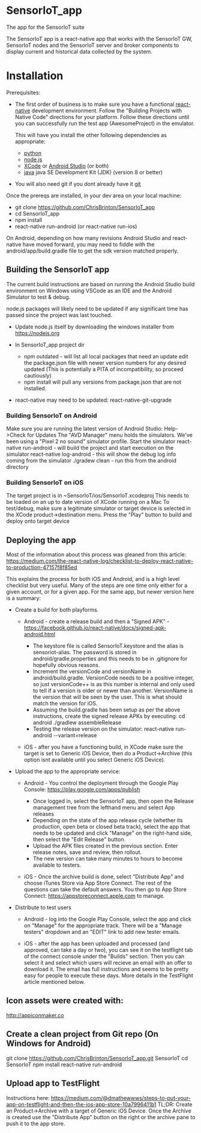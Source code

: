 # SensorIoT_app
The app for the SensorIoT suite

The SensorIoT app is a react-native app that works with the SensorIoT GW, SensorIoT nodes and the SensorIoT server and broker components to display current and historical data collected by the system.

# Installation
Prerequisites:
- The first order of business is to make sure you have a functional [react-native](https://facebook.github.io/react-native/docs/getting-started) development environment. Follow the "Building Projects with Native Code" directions for your platform.
  Follow these directions until you can successfully run the test app (AwesomeProject) in the emulator.
  
  This will have you install the other following dependencies as appropriate:
  - [python](https://www.python.org/)
  - [node.js](https://nodejs.org/en/)
  - [XCode](https://developer.apple.com/xcode/) or [Android Studio](https://developer.android.com/studio/index.html) (or both)
  - [java](https://www.java.com) java SE Development Kit (JDK) (version 8 or better)

- You will also need git if you dont already have it [git](https://www.git-scm.com/downloads)

Once the prereqs are installed, in your dev area on your local machine:
  - git clone https://github.com/ChrisBrinton/SensorIoT_app
  - cd SensorIoT_app
  - npm install
  - react-native run-android (or react-native run-ios)

On Android, depending on how many revisions Android Studio and react-native have moved forward, you may need to fiddle with the android/app/build.gradle file to get the sdk version matched properly.

## Building the SensorIoT app
The current build instructions are based on running the Android Studio build environment on Windows using VSCode as an IDE and the Android Simulator to test & debug.

node.js packages will likely need to be updated if any significant time has passed since the project was last touched.
- Update node.js itself by downloading the windows installer from https://nodejs.org
 
- In SensorIoT_app project dir
  - npm outdated - will list all local packages that need an update
  edit the package.json file with newer version numbers for any desired updated (This is potentially a PITA of incompatibility, so proceed cautiously)
  - npm install will pull any versions from package.json that are not installed. 
 
- react-native may need to be updated:
  react-native-git-upgrade
 
### Building SensorIoT on Android
Make sure you are running the latest version of Android Studio: Help->Check for Updates
The "AVD Manager" menu holds the simulators. We've been using a "Pixel 2 no sound" simulator profile. Start the simulator
react-native run-android - will build the project and start execution on the simulator
react-native log-android - this will show the debug log info coming from the simulator
./gradew clean - run this from the android directory

### Building SensorIoT on iOS
The target project is in ~SensorIoT/ios/SensorIoT.xcodeproj
This needs to be loaded on an up to date version of XCode running on a Mac
To test/debug, make sure a legitimate simulator or target device is selected in the XCode product->destination menu.
Press the "Play" button to build and deploy onto target device

## Deploying the app
Most of the information about this process was gleaned from this article:
https://medium.com/the-react-native-log/checklist-to-deploy-react-native-to-production-47157f8f85ed

This explains the process for both iOS and Android, and is a high level checklist but very useful. Many of the steps are one
time only either for a given account, or for a given app. For the same app, but newer version here is a summary:

- Create a build for both playforms. 
  - Android - create a release build and then a "Signed APK" - https://facebook.github.io/react-native/docs/signed-apk-android.html
    - The keystore file is called SensorIoT.keystore and the alias is sensoriot-alias. The password is stored in android/gradle.properties
      and this needs to be in .gitignore for hopefully obvious reasons.
    - Increment the versionCode and versionName in android/build.gradle. VersionCode needs to be a positive integer, so just versionCode++ is as
      this number is internal and only used to tell if a version is older or newer than another. VersionName is the version that will be seen
      by the user. This is what should match the version for iOS.
    - Assuming the build.gradle has been setup as per the above instructions, create the signed release APKs by executing:
      cd android
      ./gradlew assembleRelease
    - Testing the release version on the simulator:
      react-native run-android --variant=release

  - iOS - after you have a functioning build, in XCode make sure the target is set to Generic iOS Device, then do a Product->Archive (this option isnt
      available until you select Generic iOS Device).

- Upload the app to the appropriate service:
  - Android - You control the deployment through the Google Play Console: https://play.google.com/apps/publish
    - Once logged in, select the SensorIoT app, then open the Release management tree from the lefthand menu and select App releases
    - Depending on the state of the app release cycle (whether its production, open beta or closed beta track), select the app that needs
      to be updated and click "Manage" on the right-hand side, then select the "Edit Release" button.
    - Upload the APK files created in the previous section. Enter release notes, save and review, then rollout.
    - The new version can take many minutes to hours to become available to testers.


  - iOS - Once the archive build is done, select "Distribute App" and choose iTunes Store via App Store Connect. The rest of the questions can take the
      default answers. You then go to App Store Connect: https://appstoreconnect.apple.com to manage.

- Distribute to test users
  - Android - log into the Google Play Console, select the app and click on "Manage" for the appropriate track. There will be a "Manage testers"
    dropdown and an "EDIT" link to add new tester emails.

  - iOS - after the app has been uploaded and processed (and approved, can take a day or two), you can see it on the 
    testflight tab of the connect console under the "Builds" section. Then you can select it and select which users will
    recieve an email with an offer to download it. The email has full instructions and seems to be pretty easy for people
    to execute these days. More details in the TestFlight article mentioned below.

## Icon assets were created with:
http://appiconmaker.co

## Create a clean project from Git repo (On Windows for Android)
  git clone https://github.com/ChrisBrinton/SensorIoT_app.git SensorIoT
  cd SensorIoT
  npm install
  react-native run-android

## Upload app to TestFlight
Instructions here: https://medium.com/@dmathewwws/steps-to-put-your-app-on-testflight-and-then-the-ios-app-store-10a7996411b1
TL;DR:
  Create an Product->Archive with a target of Generic iOS Device. 
  Once the Archive is created use the "Distribute App" button on the right or the archive pane to push it to the app store.
  